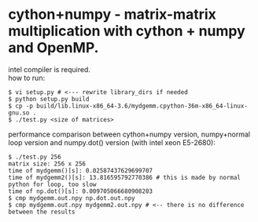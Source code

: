 cython+numpy - matrix-matrix multiplication with cython + numpy and OpenMP.
====
intel compiler is required.  
how to run:
~~~
$ vi setup.py # <--- rewrite library_dirs if needed
$ python setup.py build
$ cp -p build/lib.linux-x86_64-3.6/mydgemm.cpython-36m-x86_64-linux-gnu.so .
$ ./test.py <size of matrices>
~~~
performance comparison between cython+numpy version, numpy+normal loop version and numpy.dot() version (with intel xeon E5-2680):
~~~
$ ./test.py 256
matrix size: 256 x 256
time of mydgemm()[s]: 0.02587437629699707
time of mydgemm2()[s]: 13.816595792770386 # this is made by normal python for loop, too slow
time of np.dot()[s]: 0.009705066680908203
$ cmp mydgemm.out.npy np.dot.out.npy
$ cmp mydgemm.out.npy mydgemm2.out.npy # <-- there is no difference between the results
~~~
